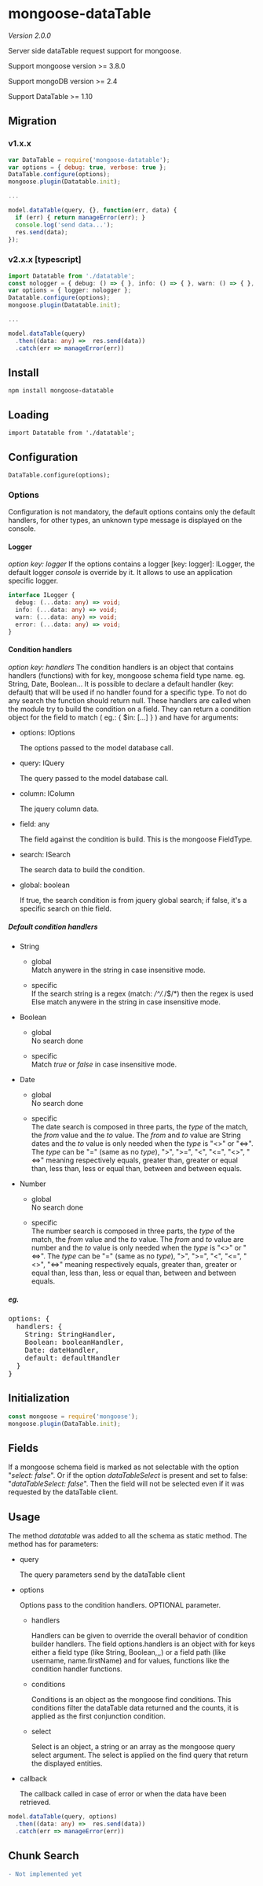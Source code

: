 # mongoose-dataTable

*Version 2.0.0*

Server side dataTable request support for mongoose.

Support mongoose version >= 3.8.0

Support mongoDB version >= 2.4

Support DataTable >= 1.10

## Migration

### v1.x.x

```javascript
var DataTable = require('mongoose-datatable');
var options = { debug: true, verbose: true };
DataTable.configure(options);
mongoose.plugin(Datatable.init);

...

model.dataTable(query, {}, function(err, data) {
  if (err) { return manageError(err); }
  console.log('send data...');
  res.send(data);
});
```

### v2.x.x [typescript]

```typescript
import Datatable from './datatable';
const nologger = { debug: () => { }, info: () => { }, warn: () => { }, error: () => { } } as any;
var options = { logger: nologger };
Datatable.configure(options);
mongoose.plugin(Datatable.init);

...

model.dataTable(query)
  .then((data: any) =>  res.send(data))
  .catch(err => manageError(err))
```

## Install

    npm install mongoose-datatable

## Loading

    import Datatable from './datatable';
    
## Configuration

    DataTable.configure(options);
    
### Options

Configuration is not mandatory, the default options contains only the default handlers, for other types, an unknown type message is displayed on the console.

#### Logger

*option key: logger*
If the options contains a logger [key: logger]: ILogger, the default logger <i>console</i> is override by it.
It allows to use an application specific logger.
```typescript
interface ILogger {
  debug: (...data: any) => void;
  info: (...data: any) => void;
  warn: (...data: any) => void;
  error: (...data: any) => void;
}
```

#### Condition handlers

*option key: handlers*
The condition handlers is an object that contains handlers (functions) with for key, mongoose schema field type name.
eg. String, Date, Boolean...
It is possible to declare a default handler (key: default) that will be used if no handler found for a specific type.
To not do any search the function should return null.
These handlers are called when the module try to build the condition on a field. They can return a condition object for the field to match ( eg.: { $in: [...] } ) and have for arguments:

* options: IOptions

    The options passed to the model database call.

* query: IQuery

    The query passed to the model database call.

* column: IColumn

    The jquery column data.

* field: any

    The field against the condition is build. This is the mongoose FieldType.

* search: ISearch

    The search data to build the condition.

* global: boolean

    If true, the search condition is from jquery global search; if false, it's a specific search on thie field.

##### Default condition handlers

* String
  * global\
    Match anywere in the string in case insensitive mode.

  * specific\
    If the search string is a regex (match: */^\/.*\/$/*) then the regex is used\
    Else match anywere in the string in case insensitive mode.

* Boolean
  * global\
    No search done

  * specific\
    Match <i>true</i> or <i>false</i> in case insensitive mode.
    
* Date
  * global\
    No search done

  * specific\
    The date search is composed in three parts, the <i>type</i> of the match, the <i>from</i> value and the <i>to</i> value.
    The <i>from</i> and <i>to</i> value are String dates and the <i>to</i> value is only needed when the <i>type</i> is "<>" or "<=>".
    The <i>type</i> can be "=" (same as no <i>type</i>), ">", ">=", "<", "<=", "<>", "<=>" meaning respectively equals, greater than, greater or equal than, less than, less or equal than, between and between equals.

* Number
  * global\
    No search done

  * specific\
    The number search is composed in three parts, the <i>type</i> of the match, the <i>from</i> value and the <i>to</i> value.
    The <i>from</i> and <i>to</i> value are number and the <i>to</i> value is only needed when the <i>type</i> is "<>" or "<=>".
    The <i>type</i> can be "=" (same as no <i>type</i>), ">", ">=", "<", "<=", "<>", "<=>" meaning respectively equals, greater than, greater or equal than, less than, less or equal than, between and between equals.

##### eg.

<pre>
options: {
  handlers: {
    String: StringHandler,
    Boolean: booleanHandler,
    Date: dateHandler,
    default: defaultHandler
  }
}
</pre>
    
## Initialization

``` typescript
const mongoose = require('mongoose');
mongoose.plugin(DataTable.init);
```

## Fields

If a mongoose schema field is marked as not selectable with the option "_select: false_". Or if the option _dataTableSelect_ is present and set to false: "_dataTableSelect: false_". Then the field will not be selected even if it was requested by the dataTable client.

## Usage

The method <i>datatable </i> was added to all the schema as static method. The method has for parameters:

* query

    The query parameters send by the dataTable client

* options

    Options pass to the condition handlers. OPTIONAL parameter.

    * handlers

        Handlers can be given to override the overall behavior of condition builder handlers.
        The field options.handlers is an object with for keys either a field type (like String, Boolean,,,) or a field path (like username, name.firstName) and for values, functions like the condition handler functions.

    * conditions

        Conditions is an object as the mongoose find conditions. This conditions filter the dataTable data returned and the counts, it is applied as the first conjunction condition.

    * select

        Select is an object, a string or an array as the mongoose query select argument. The select is applied on the find query that return the displayed entities.

* callback

    The callback called in case of error or when the data have been retrieved.

``` typescript
model.dataTable(query, options)
  .then((data: any) =>  res.send(data))
  .catch(err => manageError(err))
```

## Chunk Search

```diff
- Not implemented yet
```
